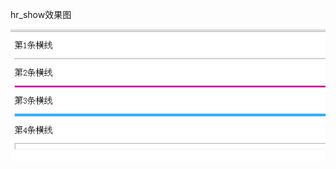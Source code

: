 hr_show效果图

![](https://github.com/lwg529/my-web-study/blob/master/hr_show/%E4%B8%8D%E5%90%8C%E6%83%85%E5%86%B5%E4%B8%8B%E7%9A%84hr%E6%95%88%E6%9E%9C.png)
